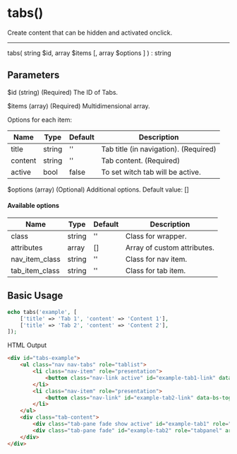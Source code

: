 # tabs()

Create content that can be hidden and activated onclick.

---

tabs( string $id, array $items [, array $options ] ) : string

## Parameters

$id (string) (Required) The ID of Tabs.

$items (array) (Required) Multidimensional array.

Options for each item:

| Name    | Type   | Default | Description                           |
|---------|--------|---------|---------------------------------------|
| title   | string | ''      | Tab title (in navigation). (Required) |
| content | string | ''      | Tab content. (Required)               |
| active  | bool   | false   | To set witch tab will be active.      |

$options (array) (Optional) Additional options. Default value: []

#### Available options

| Name           | Type   | Default | Description                 |
|----------------|--------|---------|-----------------------------|
| class          | string | ''      | Class for wrapper.          |
| attributes     | array  | []      | Array of custom attributes. |
| nav_item_class | string | ''      | Class for nav item.         |
| tab_item_class | string | ''      | Class for tab item.         |

## Basic Usage

```php
echo tabs('example', [
    ['title' => 'Tab 1', 'content' => 'Content 1'],
    ['title' => 'Tab 2', 'content' => 'Content 2'],
]);
```

<span class="html-output">HTML Output</span>

```html
<div id="tabs-example">
    <ul class="nav nav-tabs" role="tablist">
        <li class="nav-item" role="presentation">
            <button class="nav-link active" id="example-tab1-link" data-bs-toggle="tab" data-bs-target="#example-tab1" type="button" role="tab" aria-controls="example-tab1">Tab 1</button>
        </li>
        <li class="nav-item" role="presentation">
            <button class="nav-link" id="example-tab2-link" data-bs-toggle="tab" data-bs-target="#example-tab2" type="button" role="tab" aria-controls="example-tab2">Tab 2</button>
        </li>
    </ul>
    <div class="tab-content">
        <div class="tab-pane fade show active" id="example-tab1" role="tabpanel" aria-labelledby="example-tab1-link">Content 1</div>
        <div class="tab-pane fade" id="example-tab2" role="tabpanel" aria-labelledby="example-tab2-link">Content 2</div>
    </div>
</div>
```
